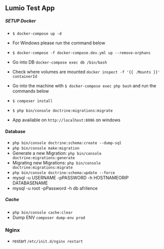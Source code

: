 ## Lumio Test App
##### SETUP Docker
* `$ docker-compose up -d`
* For Windows please run the command below
* `$ docker-compose -f docker-compose.dev.yml up --remove-orphans`
* Go into DB `docker-compose exec db /bin/bash`
* Check where volumes are mounted `docker inspect -f '{{ .Mounts }}' containerId`

* Go into the machine with `$ docker-compose exec php bash` and run the commands below
* `$ composer install`
* `$ php bin/console doctrine:migrations:migrate`

* App available on `http://localhost:8086` on windows

#### Database
* `php bin/console doctrine:schema:create --dump-sql`
* `php bin/console make:migration`
* Generate a new Migration: `php bin/console doctrine:migrations:generate`
* Migrating new Migrations: `php bin/console doctrine:migrations:migrate`
* `php bin/console doctrine:schema:update --force`
* mysql -u USERNAME -pPASSWORD -h HOSTNAMEORIP DATABASENAME
* mysql -u root -pPassword -h db afrilence


##### Cache
* `php bin/console cache:clear`
* Dump ENV  `composer dump-env prod`


### Nginx
* restart `/etc/init.d/nginx restart`

